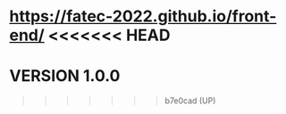 https://fatec-2022.github.io/front-end/
<<<<<<< HEAD
=======


# VERSION 1.0.0
>>>>>>> b7e0cad (UP)
